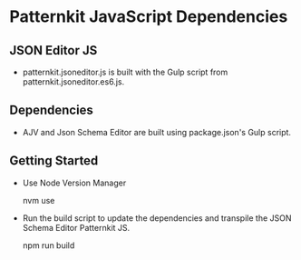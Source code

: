 # Patternkit JavaScript Dependencies

## JSON Editor JS

- patternkit.jsoneditor.js is built with the Gulp script from patternkit.jsoneditor.es6.js.

## Dependencies

- AJV and Json Schema Editor are built using package.json's Gulp script.

## Getting Started

- Use Node Version Manager


    nvm use

- Run the build script to update the dependencies and transpile the JSON Schema Editor Patternkit JS.


    npm run build
